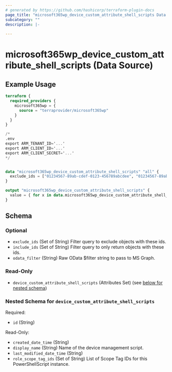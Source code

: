 ```yaml
---
# generated by https://github.com/hashicorp/terraform-plugin-docs
page_title: "microsoft365wp_device_custom_attribute_shell_scripts Data Source - microsoft365wp"
subcategory: ""
description: |-
  
---
```


# microsoft365wp_device_custom_attribute_shell_scripts (Data Source)



## Example Usage

```terraform
terraform {
  required_providers {
    microsoft365wp = {
      source = "terraprovider/microsoft365wp"
    }
  }
}

/*
.env
export ARM_TENANT_ID='...'
export ARM_CLIENT_ID='...'
export ARM_CLIENT_SECRET='...'
*/


data "microsoft365wp_device_custom_attribute_shell_scripts" "all" {
  exclude_ids = ["01234567-89ab-cdef-0123-456789abcdee", "01234567-89ab-cdef-0123-456789abcdef"]
}

output "microsoft365wp_device_custom_attribute_shell_scripts" {
  value = { for x in data.microsoft365wp_device_custom_attribute_shell_scripts.all.device_custom_attribute_shell_scripts : x.id => x }
}
```

<!-- schema generated by tfplugindocs -->
## Schema

### Optional

- `exclude_ids` (Set of String) Filter query to exclude objects with these ids.
- `include_ids` (Set of String) Filter query to only return objects with these ids.
- `odata_filter` (String) Raw OData $filter string to pass to MS Graph.

### Read-Only

- `device_custom_attribute_shell_scripts` (Attributes Set) (see [below for nested schema](#nestedatt--device_custom_attribute_shell_scripts))

<a id="nestedatt--device_custom_attribute_shell_scripts"></a>
### Nested Schema for `device_custom_attribute_shell_scripts`

Required:

- `id` (String)

Read-Only:

- `created_date_time` (String)
- `display_name` (String) Name of the device management script.
- `last_modified_date_time` (String)
- `role_scope_tag_ids` (Set of String) List of Scope Tag IDs for this PowerShellScript instance.



